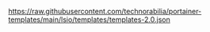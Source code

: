 https://raw.githubusercontent.com/technorabilia/portainer-templates/main/lsio/templates/templates-2.0.json
